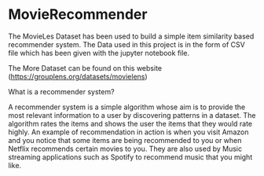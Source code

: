 # MovieRecommender
The MovieLes Dataset has been used to build a simple item similarity based recommender system. 
The Data used in this project is in the form of CSV file which has been given with the jupyter notebook file.

The More Dataset can be found on this website (https://grouplens.org/datasets/movielens)

What is a recommender system?

A recommender system is a simple algorithm whose aim is to provide the most relevant information to a user by discovering patterns in a dataset. The algorithm rates the items and shows the user the items that they would rate highly. An example of recommendation in action is when you visit Amazon and you notice that some items are being recommended to you or when Netflix recommends certain movies to you. They are also used by Music streaming applications such as Spotify to recommend music that you might like.
